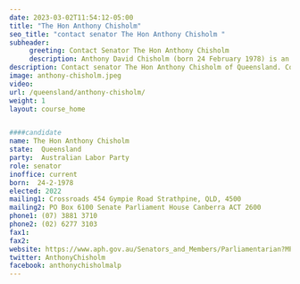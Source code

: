 ```yaml
---
date: 2023-03-02T11:54:12-05:00
title: "The Hon Anthony Chisholm"
seo_title: "contact senator The Hon Anthony Chisholm "
subheader:
     greeting: Contact Senator The Hon Anthony Chisholm
     description: Anthony David Chisholm (born 24 February 1978) is an Australian politician. He is a member of the Australian Labor Party (ALP) and has been a Senator for Queensland since 2016. He was appointed an assistant minister in the Albanese government following the party's victory at the 2022 federal election. He previously served as the party's state secretary from 2008 to 2014.
description: Contact senator The Hon Anthony Chisholm of Queensland. Contact information for The Hon Anthony Chisholm includes email address, phone number, and mailing address.
image: anthony-chisholm.jpeg
video:
url: /queensland/anthony-chisholm/
weight: 1
layout: course_home


####candidate
name: The Hon Anthony Chisholm
state:	Queensland
party:	Australian Labor Party
role: senator
inoffice: current
born:  24-2-1978
elected: 2022
mailing1: Crossroads 454 Gympie Road Strathpine, QLD, 4500
mailing2: PO Box 6100 Senate Parliament House Canberra ACT 2600
phone1:	(07) 3881 3710
phone2: (02) 6277 3103
fax1:
fax2:
website: https://www.aph.gov.au/Senators_and_Members/Parliamentarian?MPID=39801
twitter: AnthonyChisholm
facebook: anthonychisholmalp
---
```

